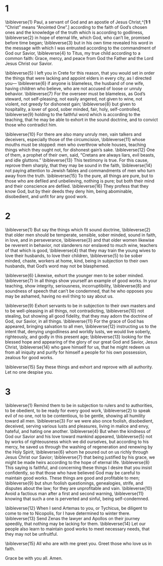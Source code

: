 # 1 
\bibleverse{1} Paul, a servant of God and an apostle of Jesus Christ,^[**1:1** “Christ” means “Anointed One”.] according to the faith of God’s chosen ones and the knowledge of the truth which is according to godliness, \bibleverse{2} in hope of eternal life, which God, who can’t lie, promised before time began; \bibleverse{3} but in his own time revealed his word in the message with which I was entrusted according to the commandment of God our Savior, \bibleverse{4} to Titus, my true child according to a common faith: Grace, mercy, and peace from God the Father and the Lord Jesus Christ our Savior. 


\bibleverse{5} I left you in Crete for this reason, that you would set in order the things that were lacking and appoint elders in every city, as I directed you— \bibleverse{6} if anyone is blameless, the husband of one wife, having children who believe, who are not accused of loose or unruly behavior. \bibleverse{7} For the overseer must be blameless, as God’s steward, not self-pleasing, not easily angered, not given to wine, not violent, not greedy for dishonest gain; \bibleverse{8} but given to hospitality, a lover of good, sober minded, fair, holy, self-controlled, \bibleverse{9} holding to the faithful word which is according to the teaching, that he may be able to exhort in the sound doctrine, and to convict those who contradict him. 

\bibleverse{10} For there are also many unruly men, vain talkers and deceivers, especially those of the circumcision, \bibleverse{11} whose mouths must be stopped: men who overthrow whole houses, teaching things which they ought not, for dishonest gain’s sake. \bibleverse{12} One of them, a prophet of their own, said, “Cretans are always liars, evil beasts, and idle gluttons.” \bibleverse{13} This testimony is true. For this cause, reprove them sharply, that they may be sound in the faith, \bibleverse{14} not paying attention to Jewish fables and commandments of men who turn away from the truth. \bibleverse{15} To the pure, all things are pure, but to those who are defiled and unbelieving, nothing is pure; but both their mind and their conscience are defiled. \bibleverse{16} They profess that they know God, but by their deeds they deny him, being abominable, disobedient, and unfit for any good work. 

# 2 
\bibleverse{1} But say the things which fit sound doctrine, \bibleverse{2} that older men should be temperate, sensible, sober minded, sound in faith, in love, and in perseverance, \bibleverse{3} and that older women likewise be reverent in behavior, not slanderers nor enslaved to much wine, teachers of that which is good, \bibleverse{4} that they may train the young wives to love their husbands, to love their children, \bibleverse{5} to be sober minded, chaste, workers at home, kind, being in subjection to their own husbands, that God’s word may not be blasphemed. 

\bibleverse{6} Likewise, exhort the younger men to be sober minded. \bibleverse{7} In all things show yourself an example of good works. In your teaching, show integrity, seriousness, incorruptibility, \bibleverse{8} and soundness of speech that can’t be condemned, that he who opposes you may be ashamed, having no evil thing to say about us. 

\bibleverse{9} Exhort servants to be in subjection to their own masters and to be well-pleasing in all things, not contradicting, \bibleverse{10} not stealing, but showing all good fidelity, that they may adorn the doctrine of God, our Savior, in all things. \bibleverse{11} For the grace of God has appeared, bringing salvation to all men, \bibleverse{12} instructing us to the intent that, denying ungodliness and worldly lusts, we would live soberly, righteously, and godly in this present age; \bibleverse{13} looking for the blessed hope and appearing of the glory of our great God and Savior, Jesus Christ, \bibleverse{14} who gave himself for us, that he might redeem us from all iniquity and purify for himself a people for his own possession, zealous for good works. 

\bibleverse{15} Say these things and exhort and reprove with all authority. Let no one despise you. 

# 3 
\bibleverse{1} Remind them to be in subjection to rulers and to authorities, to be obedient, to be ready for every good work, \bibleverse{2} to speak evil of no one, not to be contentious, to be gentle, showing all humility toward all men. \bibleverse{3} For we were also once foolish, disobedient, deceived, serving various lusts and pleasures, living in malice and envy, hateful, and hating one another. \bibleverse{4} But when the kindness of God our Savior and his love toward mankind appeared, \bibleverse{5} not by works of righteousness which we did ourselves, but according to his mercy, he saved us through the washing of regeneration and renewing by the Holy Spirit, \bibleverse{6} whom he poured out on us richly through Jesus Christ our Savior; \bibleverse{7} that being justified by his grace, we might be made heirs according to the hope of eternal life. \bibleverse{8} This saying is faithful, and concerning these things I desire that you insist confidently, so that those who have believed God may be careful to maintain good works. These things are good and profitable to men; \bibleverse{9} but shun foolish questionings, genealogies, strife, and disputes about the law; for they are unprofitable and vain. \bibleverse{10} Avoid a factious man after a first and second warning, \bibleverse{11} knowing that such a one is perverted and sinful, being self-condemned. 

\bibleverse{12} When I send Artemas to you, or Tychicus, be diligent to come to me to Nicopolis, for I have determined to winter there. \bibleverse{13} Send Zenas the lawyer and Apollos on their journey speedily, that nothing may be lacking for them. \bibleverse{14} Let our people also learn to maintain good works to meet necessary needs, that they may not be unfruitful. 

\bibleverse{15} All who are with me greet you. Greet those who love us in faith. 

Grace be with you all. Amen. 